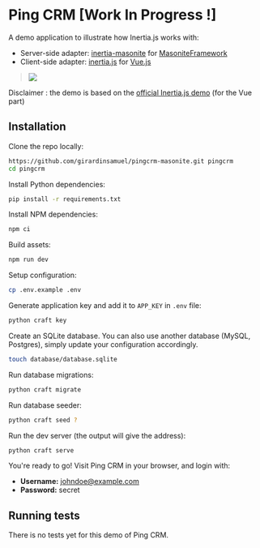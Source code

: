# Ping CRM [Work In Progress !]

A demo application to illustrate how Inertia.js works with:
- Server-side adapter: [inertia-masonite](https://github.com/girardinsamuel/inertia-masonite.git) for [MasoniteFramework](https://github.com/MasoniteFramework/masonite)
- Client-side adapter: [inertia.js]() for [Vue.js](https://github.com/vuejs/vue)

> ![](https://raw.githubusercontent.com/inertiajs/pingcrm/master/screenshot.png)

Disclaimer : the demo is based on the [official Inertia.js demo](https://github.com/inertiajs/pingcrm.git) (for the Vue part)

## Installation

Clone the repo locally:

```sh
https://github.com/girardinsamuel/pingcrm-masonite.git pingcrm
cd pingcrm
```

Install Python dependencies:

```sh
pip install -r requirements.txt
```

Install NPM dependencies:

```sh
npm ci
```

Build assets:

```sh
npm run dev
```

Setup configuration:

```sh
cp .env.example .env
```

Generate application key and add it to `APP_KEY` in `.env` file:

```sh
python craft key
```

Create an SQLite database. You can also use another database (MySQL, Postgres), simply update your configuration accordingly.

```sh
touch database/database.sqlite
```

Run database migrations:

```sh
python craft migrate
```

Run database seeder:

```sh
python craft seed ?
```

Run the dev server (the output will give the address):

```sh
python craft serve
```

You're ready to go! Visit Ping CRM in your browser, and login with:

- **Username:** johndoe@example.com
- **Password:** secret

## Running tests

There is no tests yet for this demo of Ping CRM.

